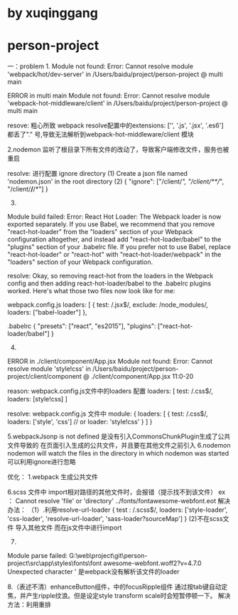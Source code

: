 # by xuqinggang
# person-project
一：problem
1.
Module not found: Error: Cannot resolve module 'webpack/hot/dev-server' in /Users/baidu/project/person-project
 @ multi main

ERROR in multi main
Module not found: Error: Cannot resolve module 'webpack-hot-middleware/client' in /Users/baidu/project/person-project
 @ multi main


resove:
粗心所致
webpack resolve配置中的extensions: ['', '.js', '.jsx', '.es6'] 都丢了"." 号,导致无法解析到webpack-hot-middleware/client 模块


2.nodemon 监听了根目录下所有文件的改动了，导致客户端修改文件，服务也被重启

resolve: 
进行配置
ignore directory
(1) Create a json file named 'nodemon.json' in the root directory
(2) 
{
    "ignore": ["/client/*", "/client/**/*", "/client/**/**/*"]
}


3.
Module build failed: Error: React Hot Loader: The Webpack loader is now exported separately. If you use Babel, we recommend that you remove "react-hot-loader" from the "loaders" section of your Webpack configuration altogether, and instead add "react-hot-loader/babel" to the "plugins" section of your .babelrc file. If you prefer not to use Babel, replace "react-hot-loader" or "react-hot" with "react-hot-loader/webpack" in the "loaders" section of your Webpack configuration.

resolve:
Okay, so removing react-hot from the loaders in the Webpack config and then adding react-hot-loader/babel to the .babelrc plugins worked. Here's what those two files now look like for me:

webpack.config.js
loaders: [
      {
        test: /\.jsx$/,
        exclude: /node_modules/,
        loaders: ["babel-loader"]
      },
      
.babelrc
{
  "presets": ["react", "es2015"],
  "plugins": ["react-hot-loader/babel"]
}

4.
ERROR in ./client/component/App.jsx
Module not found: Error: Cannot resolve module 'style!css' in /Users/baidu/project/person-project/client/component
 @ ./client/component/App.jsx 11:0-20

reason: 
webpack.config.js文件中的loaders 配置 loaders: [
	test: /\.css$/,
	loaders: [style!css] 
]

resolve:
webpack.config.js 文件中
module: {
	loaders: [
		{
			test: /\.css$/,
			loaders: ['style', 'css'] // or loader: 'style!css'
		}
	]
}

5.webpackJsonp is not defined
是没有引入CommonsChunkPlugin生成了公共文件导致的
在页面引入生成的公共文件，并且要在其他文件之前引入
6.nodemon 
nodemon will watch the files in the directory in which nodemon was started
可以利用ignore进行忽略

优化：
1.webpack 生成公共文件

6.scss 文件中 import相对路径的其他文件时，会报错（提示找不到该文件）
 ex ： Cannot resolve 'file' or 'directory' ../fonts/fontawesome-webfont.eot 
 解决办法：
 （1）.利用resolve-url-loader
 		{
      test   : /\.scss$/,
      loaders: ['style-loader', 'css-loader', 'resolve-url-loader', 'sass-loader?sourceMap']
    }
	(2)不在scss文件 导入其他文件  而在js文件中进行import

7.
Module parse failed: G:\web\project\git\person-project\src\app\styles\fonts\font
awesome-webfont.woff2?v=4.7.0 Unexpected character '
是webpack没有解析该文件的loader

8.（表述不清）enhanceButton组件，中的focusRipple组件 通过按tab键自动定焦，并产生ripple纹浪。但是设定style transform scale时会短暂停顿一下。
解决方法：利用重排